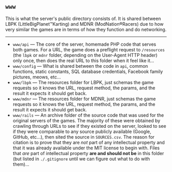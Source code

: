 ## `www`
This is what the server's public directory consists of. It is shared between LBPK (LittleBigPlanet™Karting) and MDNR (ModNation®Racers) due to how very similar the games are in terms of how they function and do networking.

---

* `www/api` — The core of the server, homemade PHP code that serves both games. For a URL, the game does a preflight request to `/resources` (the `lbpk` or `mdnr` folder, depending on the User-Agent HTTP header) only once, then does the real URL to this folder when it feel like it…
* `www/config` — What is shared between the code in `api`, common functions, static constants, SQL database credentials, Facebook family pictures, meows, etc…
* `www/lbpk` — The resources folder for LBPK, just schemas the game requests so it knows the URL, request method, the params, and the result it expects it should get back. 
* `www/mdnr` — The resources folder for MDNR, just schemas the game requests so it knows the URL, request method, the params, and the result it expects it should get back. 
* `www/rails` — An archive folder of the source code that was used for the original servers of the games. The majority of these were obtained by crawling through URLs to see if they existed on the server, looked to see if they were comparable to any source publicly available (Google, GitHub, etc…), then sited the source in `SOURCES.csv`. The reason for citation is to prove that they are *not* part of any intellectual property and that it was already available under the MIT license to begin with. Files that *are* part of intellectual property **are and should not be** in this folder (but listed in `./.gitignore` until we can figure out what to do with them)…

